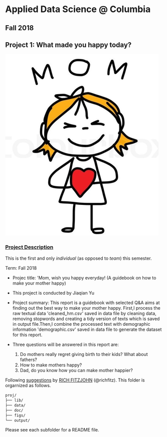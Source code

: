 # Applied Data Science @ Columbia
## Fall 2018
## Project 1: What made you happy today?

![image](figs/lovemom.png)

### [Project Description](doc/)
This is the first and only *individual* (as opposed to *team*) this semester. 

Term: Fall 2018

+ Projec title: 'Mom, wish you happy everyday! (A guidebook on how to make your mother happy) 
+ This project is conducted by Jiaqian Yu

+ Project summary: This report is a guidebook with selected Q&A aims at finding out the best way to make your mother happy. 
First,I process the raw textual data 'cleaned_hm.csv' saved in data file by cleaning data, removing stopwords and creating a tidy version of texts which is saved in output file.Then,I combine the processed text with demographic information 'demographic.csv' saved in data file to generate the dataset for this report.

+ Three questions will be answered in this report are:
  1. Do mothers really regret giving birth to their kids? What about fathers?
  2. How to make mothers happy?
  3. Dad, do you know how you can make mother happier?

Following [suggestions](http://nicercode.github.io/blog/2013-04-05-projects/) by [RICH FITZJOHN](http://nicercode.github.io/about/#Team) (@richfitz). This folder is orgarnized as follows.

```
proj/
├── lib/
├── data/
├── doc/
├── figs/
└── output/
```

Please see each subfolder for a README file.
